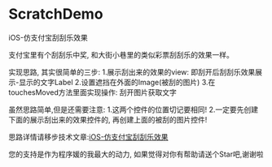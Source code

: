 # ScratchDemo
iOS-仿支付宝刮刮乐效果

支付宝里有个刮刮乐中奖, 和大街小巷里的类似彩票刮刮乐的效果一样。

实现思路, 其实很简单的三步:
1.展示刮出来的效果的view: 即刮开后刮刮乐效果展示-显示的文字Label
2.设置遮挡在外面的Image(被刮的图片)
3.在touchesMoved方法里面实现操作: 刮开图片获取文字

虽然思路简单,但是还需要注意:
1.这两个控件的位置切记要相同!
2.一定要先创建下面的展示刮出来的效果控件的, 再创建上面的被刮的图片控件!


思路详情请移步技术文章:[iOS-仿支付宝刮刮乐效果](http://www.jianshu.com/p/ef25d388376d)

您的支持是作为程序媛的我最大的动力, 如果觉得对你有帮助请送个Star吧,谢谢啦
